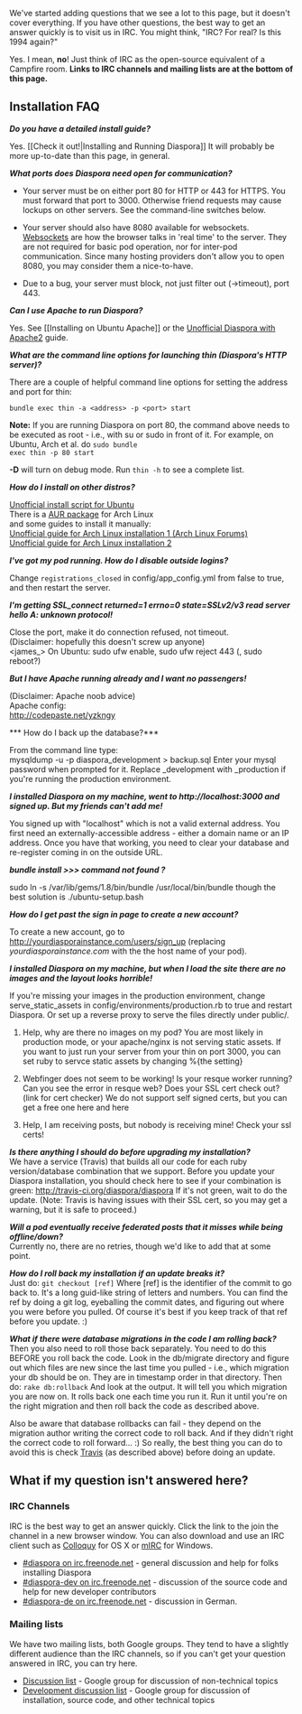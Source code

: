 We've started adding questions that we see a lot to this page, but it doesn't cover everything.
If you have other questions, the best way to get an answer quickly is to visit us in IRC. 
You might think, "IRC? For real? Is this 1994 again?" 

Yes. I mean, **no**! Just think of IRC as the open-source equivalent of a Campfire room. **Links
to IRC channels and mailing lists are at the bottom of this page.**

## Installation FAQ

***Do you have a detailed install guide?***

Yes. [[Check it out!|Installing and Running Diaspora]] It will probably be more up-to-date than
this page, in general.

***What ports does Diaspora need open for communication?***  

* Your server must be on either port 80 for HTTP or 443 for HTTPS. You must forward that port to 3000. Otherwise friend requests may cause lockups on other servers. See the command-line switches below.

* Your server should also have 8080 available for websockets. <a href="http://en.wikipedia.org/wiki/WebSockets" target="_blank">Websockets</a> 
are how the browser talks in 'real time' to the server. They are not required for basic pod 
operation, nor for inter-pod communication. Since many hosting providers don't allow you to 
open 8080, you may consider them a nice-to-have.

* Due to a bug, your server must block, not just filter out (->timeout), port 443.

***Can I use Apache to run Diaspora?***

Yes. See [[Installing on Ubuntu Apache]] or the [Unofficial Diaspora with Apache2](http://blog.fejes.ca/?p=41) guide.

***What are the command line options for launching thin (Diaspora's HTTP server)?***  

There are a couple of helpful command line options for setting the address and port for thin:

    bundle exec thin -a <address> -p <port> start

**Note:** If you are running Diaspora on port 80, the command above needs to be executed as root - i.e., with su or sudo in front of it. 
For example, on Ubuntu, Arch et al. do <code>sudo bundle exec thin -p 80 start</code>

**-D** will turn on debug mode.  Run <code>thin -h</code> to see a complete list.

***How do I install on other distros?***

[Unofficial install script for Ubuntu](http://github.com/maco/diaspora/commits/master/ubuntu-setup.bash)<br>
There is a [AUR package](http://aur.archlinux.org/packages.php?ID=40859) for Arch Linux<br>
and some guides to install it manually:  
[Unofficial guide for Arch Linux installation 1 (Arch Linux Forums)](https://bbs.archlinux.org/viewtopic.php?pid=826763#p826763)<br>
[Unofficial guide for Arch Linux installation 2](http://www.diederickdevries.net/blog/2010/09/16/diaspora-on-arch/)<br>

***I've got my pod running. How do I disable outside logins?***  

Change <code>registrations_closed</code> in config/app_config.yml from false to true, and then
restart the server.

***I'm getting SSL_connect returned=1 errno=0 state=SSLv2/v3 read server hello A: unknown protocol!***  

Close the port, make it do connection refused, not timeout.  
(Disclaimer: hopefully this doesn't screw up anyone)  
<james_> On Ubuntu: sudo ufw enable, sudo ufw reject 443 (, sudo reboot?)

***But I have Apache running already and I want no passengers!***  

(Disclaimer: Apache noob advice)  
Apache config:  
http://codepaste.net/yzkngy

*** How do I back up the database?***  

From the command line type:  
    mysqldump -u <mysql username> -p diaspora_development > backup.sql
Enter your mysql password when prompted for it.
Replace \_development with \_production if you're running the production environment.

***I installed Diaspora on my machine, went to http://localhost:3000 and signed up. But my friends can't add me!***  

You signed up with "localhost" which is not a valid external address. You first need an
externally-accessible address - either a domain name or an IP address. Once you have that
working, you need to clear your database and re-register coming in on the outside URL.

***bundle install >>> command not found ?***

sudo ln -s /var/lib/gems/1.8/bin/bundle /usr/local/bin/bundle
though the best solution is ./ubuntu-setup.bash

***How do I get past the sign in page to create a new account?***  

To create a new account, go to http://yourdiasporainstance.com/users/sign_up 
(replacing *yourdiasporainstance.com* with the the host name of your pod).

***I installed Diaspora on my machine, but when I load the site there are no images and the layout looks horrible!***

If you're missing your images in the production environment, change serve_static_assets in config/environments/production.rb to true and restart Diaspora. Or set up a reverse proxy to serve the files directly under public/.

1. Help, why are there no images on my pod?
You are most likely in production mode, or your apache/nginx is not serving static assets.  If you want to just run your server from your thin on port 3000, you can set ruby to servce static assets by changing %{the setting}


2.  Webfinger does not seem to be working!
 Is your resque worker running?   Can you see the error in resque web? Does your SSL cert check out?(link for cert checker)  We do not support self signed certs, but you can get a free one here and here


3.  Help, I am receiving posts, but nobody is receiving mine!
Check your ssl certs!

***Is there anything I should do before upgrading my installation?***  
We have a service (Travis) that builds all our code for each ruby version/database combination that we support. Before you update your Diaspora installation, you should check here to see if your combination is green: http://travis-ci.org/diaspora/diaspora  If it's not green, wait to do the update. (Note: Travis is having issues with their SSL cert, so you may get a warning, but it is safe to proceed.)

***Will a pod eventually receive federated posts that it misses while being offline/down?***  
Currently no, there are no retries, though we'd like to add that at some point. 

***How do I roll back my installation if an update breaks it?***  
Just do:  `git checkout [ref]`  Where [ref] is the identifier of the commit to go back to. It's a long guid-like string of letters and numbers. You can find the ref by doing a git log, eyeballing the commit dates, and figuring out where you were before you pulled. Of course it's best if you keep track of that ref before you update. :)

***What if there were database migrations in the code I am rolling back?***  
Then you also need to roll those back separately. You need to do this BEFORE you roll back the code. Look in the db/migrate directory and figure out which files are new since the last time you pulled - i.e., which migration your db should be on. They are in timestamp order in that directory. Then do:
`rake db:rollback`  And look at the output. It will tell you which migration you are now on. It rolls back one each time you run it. Run it until you're on the right migration and then roll back the code as described above.

Also be aware that database rollbacks can fail - they depend on the migration author writing the correct code to roll back. And if they didn't right the correct code to roll forward... :)  So really, the best thing you can do to avoid this is check [Travis](http://travis-ci.org/diaspora/diaspora) (as described above) before doing an update.


## What if my question isn't answered here?

### IRC Channels

IRC is the best way to get an answer quickly. Click the link to the join the channel in a new 
browser window. You can also download and use an IRC client such as 
<a href="http://colloquy.info/" target="_blank">Colloquy</a> for OS X or 
<a href="http://www.mirc.com/" target="_blank">mIRC</a> for Windows.

* <a href="http://webchat.freenode.net/?channels=diaspora" target="_blank">#diaspora on irc.freenode.net</a> - general discussion and help for folks installing Diaspora
* <a href="http://webchat.freenode.net/?channels=diaspora-dev" target="_blank">#diaspora-dev on irc.freenode.net</a> - discussion of the source code and help for new developer contributors
* <a href="http://webchat.freenode.net/?channels=diaspora-de" target="_blank">#diaspora-de on irc.freenode.net</a> - discussion in German.

### Mailing lists

We have two mailing lists, both Google groups. They tend to have a slightly different audience than
the IRC channels, so if you can't get your question answered in IRC, you can try here.

* [Discussion list](http://groups.google.com/group/diaspora-discuss) - Google group for discussion of non-technical topics
* [Development discussion list](http://groups.google.com/group/diaspora-dev) - Google group for discussion of installation, source code, and other technical topics

